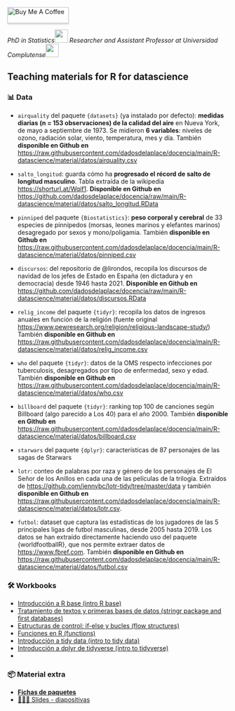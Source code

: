 <a href="https://www.buymeacoffee.com/dadosdelaplace" target="_blank"><img src="https://www.buymeacoffee.com/assets/img/custom_images/orange_img.png" alt="Buy Me A Coffee" style="height: 37px !important;width: 140px !important;box-shadow: 0px 3px 2px 0px rgba(190, 190, 190, 0.5) !important;-webkit-box-shadow: 0px 3px 2px 0px rgba(190, 190, 190, 0.5) !important;" ></a>
<p><em>PhD in Statistics<img src="https://media.giphy.com/media/fYSnHlufseco8Fh93Z/giphy.gif" width="30"> Researcher and Assistant Professor at Universidad Complutense<img src="https://media.giphy.com/media/WUlplcMpOCEmTGBtBW/giphy.gif" width="30"> 
</em></p>


<h2 align="left">Teaching materials for R for datascience</h2>

<h3 align="left">📊 Data</h3>

- `airquality` del paquete `{datasets}` (ya instalado por defecto): **medidas diarias (n = 153 observaciones) de la calidad del aire** en Nueva York, de mayo a septiembre de 1973. Se midieron **6 variables**: niveles de ozono, radiación solar, viento, temperatura, mes y día. También **disponible en Github en** <https://raw.githubusercontent.com/dadosdelaplace/docencia/main/R-datascience/material/datos/airquality.csv>

- `salto_longitud`: guarda cómo ha **progresado el récord de salto de longitud masculino**. Tabla extraída de la wikipedia <https://shorturl.at/Wqif1>. **Disponible en Github en** <https://github.com/dadosdelaplace/docencia/raw/main/R-datascience/material/datos/salto_longitud.RData>

- `pinniped` del paquete `{Biostatistics}`: **peso corporal y cerebral** de 33 especies de pinnípedos (morsas, leones marinos y elefantes marinos) desagregado por sexos y mono/poligamia. También **disponible en Github en** <https://raw.githubusercontent.com/dadosdelaplace/docencia/main/R-datascience/material/datos/pinniped.csv>

- `discursos`: del repositorio de @lirondos, recopila los discursos de navidad de los jefes de Estado en España (en dictadura y en democracia) desde 1946 hasta 2021. **Disponible en Github en** <https://github.com/dadosdelaplace/docencia/raw/main/R-datascience/material/datos/discursos.RData>

- `relig_income` del paquete `{tidyr}`: recopila los datos de ingresos anuales en función de la religión (fuente original <https://www.pewresearch.org/religion/religious-landscape-study/>) También **disponible en Github en** <https://raw.githubusercontent.com/dadosdelaplace/docencia/main/R-datascience/material/datos/relig_income.csv>

- `who` del paquete `{tidyr}`: datos de la OMS respecto infecciones por tuberculosis, desagregados por tipo de enfermedad, sexo y edad. También **disponible en Github en** <https://raw.githubusercontent.com/dadosdelaplace/docencia/main/R-datascience/material/datos/who.csv>

- `billboard` del paquete `{tidyr}`: ranking top 100 de canciones según Billboard (algo parecido a Los 40) para el año 2000. También **disponible en Github en** <https://raw.githubusercontent.com/dadosdelaplace/docencia/main/R-datascience/material/datos/billboard.csv>

- `starwars` del paquete `{dplyr}`: características de 87 personajes de las sagas de Starwars

- `lotr`: conteo de palabras por raza y género de los personajes de El Señor de los Anillos en cada una de las películas de la trilogía. Extraídos de <https://github.com/jennybc/lotr-tidy/tree/master/data> y también **disponible en Github en** <https://raw.githubusercontent.com/dadosdelaplace/docencia/main/R-datascience/material/datos/lotr.csv>.

- `futbol`: dataset que captura las estadísticas de los jugadores de las 5 principales ligas de futbol masculinas, desde 2005 hasta 2019. Los datos se han extraído directamente haciendo uso del paquete {worldfootballR}, que nos permite extraer datos de <https://www.fbref.com>. También **disponible en Github en** <https://raw.githubusercontent.com/dadosdelaplace/docencia/main/R-datascience/material/datos/futbol.csv>

<h3 align="left">🛠 Workbooks</h3>

  - [Introducción a R base (intro R base)](https://javieralvarezliebana.quarto.pub/introduccion-a-r-base/)
  - [Tratamiento de textos y primeras bases de datos (stringr package and first databases)](https://javieralvarezliebana.quarto.pub/textos-primeras-bbdd/)
  - [Estructuras de control: if-else y bucles (flow structures)](https://javieralvarezliebana.quarto.pub/control-bucles-if-else/)
  - [Funciones en R (functions)](https://javieralvarezliebana.quarto.pub/funciones-en-r/)
  - [Introducción a tidy data (intro to tidy data)](https://javieralvarezliebana.quarto.pub/tidydata/)
  - [Introducción a dplyr de tidyverse (intro to tidyverse)](https://javieralvarezliebana.quarto.pub/dplyr-filas-columnas/)
  - 
<h3 align="left">📦 Material extra</h3>

- [**Fichas de paquetes**](https://github.com/dadosdelaplace/docencia/raw/main/R-datascience/material/fichas%20paquetes.zip)
- [👨🏻‍🏫 Slides - diapositivas](https://javieralvarezliebana.es/docencia/R-datascience/diapos)

  
